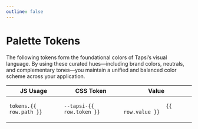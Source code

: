 ```yaml
---
outline: false
---
```

<script setup>
import tokens from "@tapsioss/theme/tokens";
import "@tapsioss/theme/css-variables";
import flattenTokens from '../utils/flattenTokens';
</script>

# Palette Tokens


The following tokens form the foundational colors of Tapsi’s visual language. By using these curated hues—including brand colors, neutrals, and complementary tones—you maintain a unified and balanced color scheme across your application.



<div class="table-wrapper">
  <table>
    <thead>
      <tr>
        <th>JS Usage</th>
        <th>CSS Token</th>
        <th>Value</th>
      </tr>
    </thead>
    <tbody>
      <tr v-for="row in flattenTokens(tokens.palette, 'palette')">
        <td><code>tokens.{{ row.path }}</code></td>
        <td><code>--tapsi-{{ row.token }}</code></td>
        <td>
          <div>
            <div :style="{marginRight: '4px', verticalAlign: 'middle', background: row.value,width: '20px',height: '20px', display: 'inline-block', borderRadius: '4px'}"></div>
            <code>
              {{ row.value }}
            </code>
          </div>
        </td>
      </tr>
    </tbody>
  </table>
</div>

